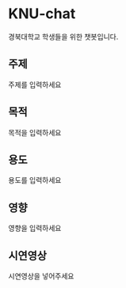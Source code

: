 # KNU-chat

경북대학교 학생들을 위한 챗봇입니다.

## 주제

주제를 입력하세요

## 목적

목적을 입력하세요

## 용도

용도를 입력하세요

## 영향

영향을 입력하세요

## 시연영상

시연영상을 넣어주세요
